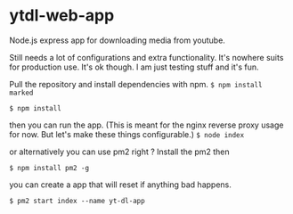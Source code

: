# ytdl-web-app
Node.js express app for downloading media from youtube.

Still needs a lot of configurations and extra functionality. It's nowhere suits for production use.
It's ok though. I am just testing stuff and it's fun.

Pull the repository and install dependencies with npm.
`$ npm install marked`

`$ npm install`

then you can run the app. (This is meant for the nginx reverse proxy usage for now. But let's make these things configurable.)
`$ node index`

or alternatively you can use pm2 right ?
Install the pm2 then

`$ npm install pm2 -g`

you can create a app that will reset if anything bad happens. 

`$ pm2 start index --name yt-dl-app`
